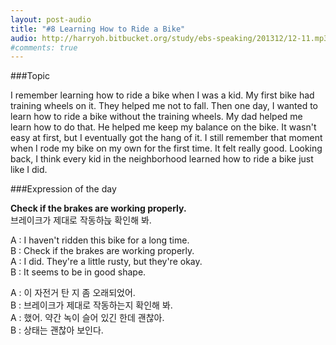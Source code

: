 ```yaml
---
layout: post-audio
title: "#8 Learning How to Ride a Bike"
audio: http://harryoh.bitbucket.org/study/ebs-speaking/201312/12-11.mp3
#comments: true
---
```


###Topic

I remember learning how to ride a bike when I was a kid. My first bike had training wheels on it. They helped me not to fall. Then one day, I wanted to learn how to ride a bike without the training wheels. My dad helped me learn how to do that. He helped me keep my balance on the bike. It wasn't easy at first, but I eventually got the hang of it. I still remember that moment when I rode my bike on my own for the first time. It felt really good. Looking back, I think every kid in the neighborhood learned how to ride a bike just like I did.

###Expression‍ of the day

**Check if the brakes are working properly.**  
브레이크가 제대로 작동하늕 확인해 봐.

A : I haven't ridden this bike for a long time.  
B : Check if the brakes are working properly.  
A : I did. They're a little rusty, but they're okay.  
B : It seems to be in good shape.  

A : 이 자전거 탄 지 좀 오래되었어.  
B : 브레이크가 제대로 작동하는지 확인해 봐.  
A : 했어. 약간 녹이 슬어 있긴 한데 괜찮아.  
B : 상태는 괜찮아 보인다.  
